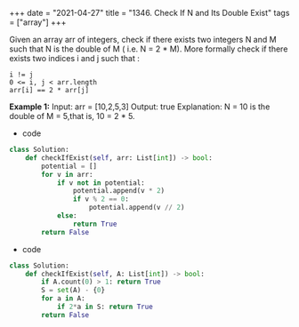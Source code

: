 +++ 
date = "2021-04-27"
title = "1346. Check If N and Its Double Exist"
tags = ["array"]
+++

Given an array arr of integers, check if there exists two integers N and M such that N is the double of M ( i.e. N = 2 * M).
More formally check if there exists two indices i and j such that :

	i != j
	0 <= i, j < arr.length
	arr[i] == 2 * arr[j] 
**Example 1:**
Input: arr = [10,2,5,3] Output: true Explanation: N = 10 is the double of M = 5,that is, 10 = 2 * 5.

- code
```py
class Solution:
    def checkIfExist(self, arr: List[int]) -> bool:
        potential = []
        for v in arr:
            if v not in potential:
                potential.append(v * 2)
                if v % 2 == 0:
                    potential.append(v // 2)
            else:
                return True
        return False

```
- code
```py
class Solution:
    def checkIfExist(self, A: List[int]) -> bool:
        if A.count(0) > 1: return True
        S = set(A) - {0}
        for a in A:
            if 2*a in S: return True
        return False

```
